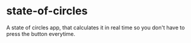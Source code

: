 # state-of-circles
A state of circles app, that calculates it in real time so you don't have to press the button everytime.
